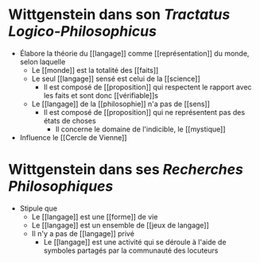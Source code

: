 # Wittgenstein dans son _Tractatus Logico-Philosophicus_

- Élabore la théorie du [[langage]] comme [[représentation]] du monde, selon laquelle
  - Le [[monde]] est la totalité des [[faits]]
  - Le seul [[langage]] sensé est celui de la [[science]]
    - Il est composé de [[proposition]] qui respectent le rapport avec les faits et sont donc [[vérifiable]]s
  - Le [[langage]] de la [[philosophie]] n'a pas de [[sens]]
    - Il est composé de [[proposition]] qui ne représentent pas des états de choses
      - Il concerne le domaine de l'indicible, le [[mystique]]
- Influence le [[Cercle de Vienne]]

# Wittgenstein dans ses _Recherches Philosophiques_

- Stipule que
  - Le [[langage]] est une [[forme]] de vie
  - Le [[langage]] est un ensemble de [[jeux de langage]]
  - Il n'y a pas de [[langage]] privé
    - Le [[langage]] est une activité qui se déroule à l'aide de symboles partagés par la communauté des locuteurs